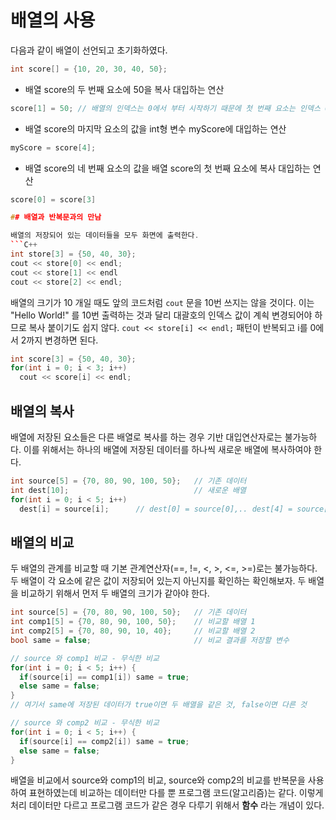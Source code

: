 # 배열의 사용 

다음과 같이 배열이 선언되고 초기화하였다.

```C++
int score[] = {10, 20, 30, 40, 50};
```
* 배열 score의 두 번째 요소에 50을 복사 대입하는 연산
```C++
score[1] = 50; // 배열의 인덱스는 0에서 부터 시작하기 때문에 첫 번째 요소는 인덱스 0, 두 번째 요소는 인덱스 1...
```

* 배열 score의 마지막 요소의 값을 int형 변수 myScore에 대입하는 연산 
```C++
myScore = score[4];
```

* 배열 score의 네 번째 요소의 값을 배열 score의 첫 번째 요소에 복사 대입하는 연산
```C++
score[0] = score[3]

## 배열과 반복문과의 만남

배열의 저장되어 있는 데이터들을 모두 화면에 출력한다.
```C++
int store[3] = {50, 40, 30};
cout << store[0] << endl;
cout << store[1] << endl
cout << store[2] << endl;
```
배열의 크기가 10 개일 때도 앞의 코드처럼 ```cout``` 문을 10번 쓰지는 않을 것이다.
이는 "Hello World!" 를 10번 출력하는 것과 달리 대괄호의 인덱스 값이 계쇡 변경되어야 하므로 복사 붙이기도 쉽지 않다.
```cout << store[i] << endl;``` 패턴이 반복되고 i를 0에서 2까지 변경하면 된다.

```C++
int score[3] = {50, 40, 30};
for(int i = 0; i < 3; i++) 
  cout << score[i] << endl; 
```
## 배열의 복사

배열에 저장된 요소들은 다른 배열로 복사를 하는 경우 기반 대입연산자로는 불가능하다. 
이를 위해서는 하나의 배열에 저장된 데이터를 하나씩 새로운 배열에 복사하여야 한다.
```C++
int source[5] = {70, 80, 90, 100, 50};   // 기존 데이터
int dest[10];                            // 새로운 배열 
for(int i = 0; i < 5; i++) 
  dest[i] = source[i];      // dest[0] = source[0],.. dest[4] = source[4]
```
## 배열의 비교 

두 배열의 관계를 비교할 때 기본 관계연산자(==, !=, <, >, <=, >=)로는 불가능하다.
두 배열이 각 요소에 같은 값이 저장되어 있는지 아닌지를 확인하는 확인해보자.
두 배열을 비교하기 위해서 먼저 두 배열의 크기가 같아야 한다. 

```C++
int source[5] = {70, 80, 90, 100, 50};   // 기존 데이터
int comp1[5] = {70, 80, 90, 100, 50};    // 비교할 배열 1
int comp2[5] = {70, 80, 90, 10, 40};     // 비교할 배열 2
bool same = false;                       // 비교 결과를 저장할 변수

// source 와 comp1 비교 - 무식한 비교 
for(int i = 0; i < 5; i++) {
  if(source[i] == comp1[i]) same = true;
  else same = false;
}
// 여기서 same에 저장된 데이터가 true이면 두 배열을 같은 것, false이면 다른 것 

// source 와 comp2 비교 - 무식한 비교
for(int i = 0; i < 5; i++) {
  if(source[i] == comp2[i]) same = true;
  else same = false;
}
```

배열을 비교에서 source와 comp1의 비교, source와 comp2의 비교를 반복문을 사용하여 표현하였는데
비교하는 데이터만 다를 뿐 프로그램 코드(알고리즘)는 같다.
이렇게 처리 데이터만 다르고 프로그램 코드가 같은 경우 다루기 위해서 **함수** 라는 개념이 있다.



